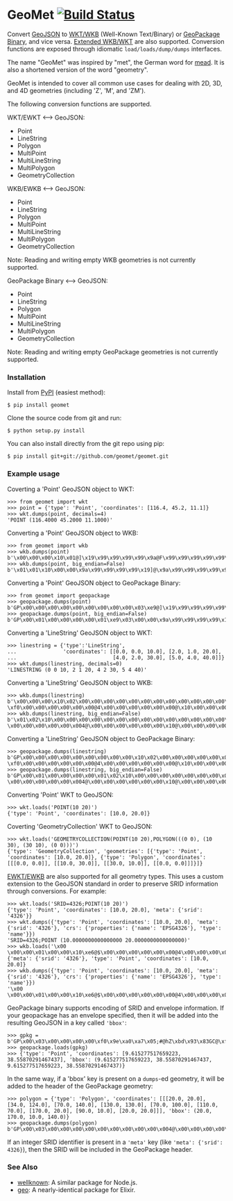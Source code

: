 GeoMet [![Build Status](https://secure.travis-ci.org/geomet/geomet.png?branch=master)](http://travis-ci.org/geomet/geomet)
======

Convert [GeoJSON](http://www.geojson.org/geojson-spec.html) to
[WKT/WKB](http://en.wikipedia.org/wiki/Well-known_text) (Well-Known
Text/Binary) or [GeoPackage Binary](http://www.geopackage.org/spec/#gpb_format), and vice versa. [Extended WKB/WKT](https://postgis.net/docs/using_postgis_dbmanagement.html#EWKB_EWKT)
are also supported. Conversion functions are exposed through
idiomatic `load/loads/dump/dumps` interfaces.

The name "GeoMet" was inspired by "met", the German word for
[mead](http://en.wikipedia.org/wiki/Mead). It is also a shortened version of
the word "geometry".

GeoMet is intended to cover all common use cases for dealing with 2D, 3D, and
4D geometries (including 'Z', 'M', and 'ZM').

The following conversion functions are supported.

WKT/EWKT <--> GeoJSON:

- Point
- LineString
- Polygon
- MultiPoint
- MultiLineString
- MultiPolygon
- GeometryCollection

WKB/EWKB <--> GeoJSON:

- Point
- LineString
- Polygon
- MultiPoint
- MultiLineString
- MultiPolygon
- GeometryCollection

Note: Reading and writing empty WKB geometries is not currently supported.

GeoPackage Binary <--> GeoJSON:

- Point
- LineString
- Polygon
- MultiPoint
- MultiLineString
- MultiPolygon
- GeometryCollection

Note: Reading and writing empty GeoPackage geometries is not currently supported.


### Installation ###

Install from [PyPI](https://pypi.python.org/pypi) (easiest method):

    $ pip install geomet

Clone the source code from git and run:

    $ python setup.py install

You can also install directly from the git repo using pip:

    $ pip install git+git://github.com/geomet/geomet.git

### Example usage ###

Coverting a 'Point' GeoJSON object to WKT:

    >>> from geomet import wkt
    >>> point = {'type': 'Point', 'coordinates': [116.4, 45.2, 11.1]}
    >>> wkt.dumps(point, decimals=4)
    'POINT (116.4000 45.2000 11.1000)'

Converting a 'Point' GeoJSON object to WKB:

    >>> from geomet import wkb
    >>> wkb.dumps(point)
    b'\x00\x00\x00\x10\x01@]\x19\x99\x99\x99\x99\x9a@F\x99\x99\x99\x99\x99\x9a@&333333'
    >>> wkb.dumps(point, big_endian=False)
    b'\x01\x01\x10\x00\x00\x9a\x99\x99\x99\x99\x19]@\x9a\x99\x99\x99\x99\x99F@333333&@'

Converting a 'Point' GeoJSON object to GeoPackage Binary:

    >>> from geomet import geopackage
    >>> geopackage.dumps(point)
    b'GP\x00\x00\x00\x00\x00\x00\x00\x00\x00\x03\xe9@]\x19\x99\x99\x99\x99\x9a@F\x99\x99\x99\x99\x99\x9a@&333333'
    >>> geopackage.dumps(point, big_endian=False)
    b'GP\x00\x01\x00\x00\x00\x00\x01\xe9\x03\x00\x00\x9a\x99\x99\x99\x99\x19]@\x9a\x99\x99\x99\x99\x99F@333333&@'


Converting a 'LineString' GeoJSON object to WKT:

    >>> linestring = {'type':'LineString',
    ...               'coordinates': [[0.0, 0.0, 10.0], [2.0, 1.0, 20.0],
    ...                               [4.0, 2.0, 30.0], [5.0, 4.0, 40.0]]}
    >>> wkt.dumps(linestring, decimals=0)
    'LINESTRING (0 0 10, 2 1 20, 4 2 30, 5 4 40)'

Converting a 'LineString' GeoJSON object to WKB:

    >>> wkb.dumps(linestring)
    b'\x00\x00\x00\x10\x02\x00\x00\x00\x00\x00\x00\x00\x00\x00\x00\x00\x00\x00\x00\x00\x00@$\x00\x00\x00\x00\x00\x00@\x00\x00\x00\x00\x00\x00\x00?\xf0\x00\x00\x00\x00\x00\x00@4\x00\x00\x00\x00\x00\x00@\x10\x00\x00\x00\x00\x00\x00@\x00\x00\x00\x00\x00\x00\x00@>\x00\x00\x00\x00\x00\x00@\x14\x00\x00\x00\x00\x00\x00@\x10\x00\x00\x00\x00\x00\x00@D\x00\x00\x00\x00\x00\x00'
    >>> wkb.dumps(linestring, big_endian=False)
    b'\x01\x02\x10\x00\x00\x00\x00\x00\x00\x00\x00\x00\x00\x00\x00\x00\x00\x00\x00\x00\x00\x00\x00\x00\x00\x00\x00$@\x00\x00\x00\x00\x00\x00\x00@\x00\x00\x00\x00\x00\x00\xf0?\x00\x00\x00\x00\x00\x004@\x00\x00\x00\x00\x00\x00\x10@\x00\x00\x00\x00\x00\x00\x00@\x00\x00\x00\x00\x00\x00>@\x00\x00\x00\x00\x00\x00\x14@\x00\x00\x00\x00\x00\x00\x10@\x00\x00\x00\x00\x00\x00D@'

Converting a 'LineString' GeoJSON object to GeoPackage Binary:

    >>> geopackage.dumps(linestring)
    b'GP\x00\x00\x00\x00\x00\x00\x00\x00\x00\x10\x02\x00\x00\x00\x00\x00\x00\x00\x00\x00\x00\x00\x00\x00\x00\x00\x00@$\x00\x00\x00\x00\x00\x00@\x00\x00\x00\x00\x00\x00\x00?\xf0\x00\x00\x00\x00\x00\x00@4\x00\x00\x00\x00\x00\x00@\x10\x00\x00\x00\x00\x00\x00@\x00\x00\x00\x00\x00\x00\x00@>\x00\x00\x00\x00\x00\x00@\x14\x00\x00\x00\x00\x00\x00@\x10\x00\x00\x00\x00\x00\x00@D\x00\x00\x00\x00\x00\x00'
    >>> geopackage.dumps(linestring, big_endian=False)
    b'GP\x00\x01\x00\x00\x00\x00\x01\x02\x10\x00\x00\x00\x00\x00\x00\x00\x00\x00\x00\x00\x00\x00\x00\x00\x00\x00\x00\x00\x00\x00\x00\x00\x00$@\x00\x00\x00\x00\x00\x00\x00@\x00\x00\x00\x00\x00\x00\xf0?\x00\x00\x00\x00\x00\x004@\x00\x00\x00\x00\x00\x00\x10@\x00\x00\x00\x00\x00\x00\x00@\x00\x00\x00\x00\x00\x00>@\x00\x00\x00\x00\x00\x00\x14@\x00\x00\x00\x00\x00\x00\x10@\x00\x00\x00\x00\x00\x00D@'

Converting 'Point' WKT to GeoJSON:

    >>> wkt.loads('POINT(10 20)')
    {'type': 'Point', 'coordinates': [10.0, 20.0]}

Coverting 'GeometryCollection' WKT to GeoJSON:

    >>> wkt.loads('GEOMETRYCOLLECTION(POINT(10 20),POLYGON(((0 0), (10 30), (30 10), (0 0)))')
    {'type': 'GeometryCollection', 'geometries': [{'type': 'Point', 'coordinates': [10.0, 20.0]}, {'type': 'Polygon', 'coordinates': [[[0.0, 0.0]], [[10.0, 30.0]], [[30.0, 10.0]], [[0.0, 0.0]]]}]}

[EWKT/EWKB](http://postgis.net/documentation/manual-2.1/using_postgis_dbmanagement.html#EWKB_EWKT) 
are also supported for all geometry types. This uses a custom extension
to the GeoJSON standard in order to preserve SRID information through conversions.
For example:

    >>> wkt.loads('SRID=4326;POINT(10 20)')
    {'type': 'Point', 'coordinates': [10.0, 20.0], 'meta': {'srid': '4326'}}
    >>> wkt.dumps({'type': 'Point', 'coordinates': [10.0, 20.0], 'meta': {'srid': '4326'}, 'crs': {'properties': {'name': 'EPSG4326'}, 'type': 'name'}})
    'SRID=4326;POINT (10.0000000000000000 20.0000000000000000)'
    >>> wkb.loads('\x00 \x00\x00\x01\x00\x00\x10\xe6@$\x00\x00\x00\x00\x00\x00@4\x00\x00\x00\x00\x00\x00')
    {'meta': {'srid': '4326'}, 'type': 'Point', 'coordinates': [10.0, 20.0]}
    >>> wkb.dumps({'type': 'Point', 'coordinates': [10.0, 20.0], 'meta': {'srid': '4326'}, 'crs': {'properties': {'name': 'EPSG4326'}, 'type': 'name'}})
    '\x00 \x00\x00\x01\x00\x00\x10\xe6@$\x00\x00\x00\x00\x00\x00@4\x00\x00\x00\x00\x00\x00'

GeoPackage binary supports encoding of SRID and envelope information. If your geopackage
has an envelope specified, then it will be added into the resulting GeoJSON in a key 
called `'bbox'`:

    >>> gpkg = b'GP\x00\x03\x00\x00\x00\x00\xf0\x9e\xa0\xa7\x05;#@hZ\xbd\x93\x83GC@\xf0\x9e\xa0\xa7\x05;#@hZ\xbd\x93\x83GC@\x01\x01\x00\x00\x00\xf0\x9e\xa0\xa7\x05;#@hZ\xbd\x93\x83GC@'
    >>> geopackage.loads(gpkg)
    >>> {'type': 'Point', 'coordinates': [9.615277517659223, 38.55870291467437], 'bbox': (9.615277517659223, 38.55870291467437, 9.615277517659223, 38.55870291467437)}
    
In the same way, if a 'bbox' key is present on a `dumps`-ed geometry, it will be added to the 
header of the GeoPackage geometry:

    >>> polygon = {'type': 'Polygon', 'coordinates': [[[20.0, 20.0], [34.0, 124.0], [70.0, 140.0], [130.0, 130.0], [70.0, 100.0], [110.0, 70.0], [170.0, 20.0], [90.0, 10.0], [20.0, 20.0]]], 'bbox': (20.0, 170.0, 10.0, 140.0)}
    >>> geopackage.dumps(polygon)
    b'GP\x00\x03\x00\x00\x00\x00\x00\x00\x00\x00\x00\x004@\x00\x00\x00\x00\x00@e@\x00\x00\x00\x00\x00\x00$@\x00\x00\x00\x00\x00\x80a@\x00\x00\x00\x00\x03\x00\x00\x00\x01\x00\x00\x00\t@4\x00\x00\x00\x00\x00\x00@4\x00\x00\x00\x00\x00\x00@A\x00\x00\x00\x00\x00\x00@_\x00\x00\x00\x00\x00\x00@Q\x80\x00\x00\x00\x00\x00@a\x80\x00\x00\x00\x00\x00@`@\x00\x00\x00\x00\x00@`@\x00\x00\x00\x00\x00@Q\x80\x00\x00\x00\x00\x00@Y\x00\x00\x00\x00\x00\x00@[\x80\x00\x00\x00\x00\x00@Q\x80\x00\x00\x00\x00\x00@e@\x00\x00\x00\x00\x00@4\x00\x00\x00\x00\x00\x00@V\x80\x00\x00\x00\x00\x00@$\x00\x00\x00\x00\x00\x00@4\x00\x00\x00\x00\x00\x00@4\x00\x00\x00\x00\x00\x00'

If an integer SRID identifier is present in a `'meta'` key (like `'meta': {'srid': 4326}`), then the SRID will be included in the
GeoPackage header.


### See Also ###

- [wellknown](https://github.com/mapbox/wellknown): A similar package for Node.js.
- [geo](https://github.com/bryanjos/geo): A nearly-identical package for Elixir.

